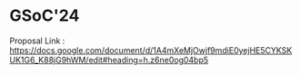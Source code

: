 # GSoC'24

Proposal Link : https://docs.google.com/document/d/1A4mXeMjOwjf9mdiE0yejHE5CYKSKUK1G6_K88jG9hWM/edit#heading=h.z6ne0og04bp5
